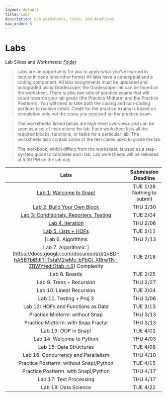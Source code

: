```yaml
---
layout: default
title: Labs
description: Lab worksheets, links, and deadlines
nav_order: 8
---
```

# Labs

Lab Slides and Worksheets: [Folder](https://drive.google.com/drive/folders/1z6518_Tq-_wgIOnwOTZUg6O8sBNtHJAc?usp=sharing)

> Labs are an opportunity for you to apply what you've learned in lecture in code (and other forms) All labs have a conceptual and a coding component. All labs assignments must be uploaded and autograded using Gradescope; the Gradescope link can be found on the worksheet. There is also two sets of practice exams that will count towards your lab grade (the Practice Midterm and the Practice Postterm). You will need to take both the coding and non-coding portions to receive credit. Credit for the practice exams is based on completion only not the score you received on the practice exam. 

> The worksheeks linked below are high-level overviews and can be seen as a set of instructions for  lab. Each worksheet lists all the required blocks, functions, or tasks for a particular lab. The worksheets also contain some of the test cases used to grade the lab.

> The workbook, which differs from the worksheet, is used as a step-by-step guide to complete each lab. Lab worksheets will be released at 5:00 PM on the lab day. 

| Labs                                       | Submission Deadline       |
| :----:                                     | :----:                     |
| [Lab 1: Welcome to Snap!](https://docs.google.com/document/d/1A-e8t_ow2SamdUqJC9tfT11-ZaCn351NW3CpD-KvxN8/edit?usp=drive_link)                    | TUE 1/28 Nothing to submit |
| [Lab 2: Build Your Own Block](https://docs.google.com/document/d/1ewb7nT9CGZRqnbbYmKWaqXJHDqq6Nn0Y8vNOjgaMrBk/edit?tab=t.0#heading=h.ew4i1encppj2)                 | THU 1/30                   |
| [Lab 3: Conditionals, Reporters, Testing](https://docs.google.com/document/d/1NkU9MzRESC0F1l3A520-F2AtSnf3rheOFxvUEGXd4F8/edit?tab=t.0#heading=h.ew4i1encppj2)     | TUE 2/04                   |
| [Lab 4. Iteration](https://docs.google.com/document/d/1SWvggIxXtk3wzM85eEJru4YGwPWfNmsK9GN6H5soJXU/edit?usp=sharing)                            | THU 2/06                   |
| [Lab 5. Lists + HOFs](https://docs.google.com/document/d/1EH7DJaWCrdoW_qsfbOhbhztdpYP2PxiYcqGUIMlZjZA/edit?tab=t.0#heading=h.ew4i1encppj2)                         | TUE 2/11                   |
| [Lab 6. Algorithms                           | THU 2/13                   |
| Lab 7. Algorithmic ](https://docs.google.com/document/d/1vBD-hA5BTbiBJIT-TstaM2wMu_bPbGt_XRrwTN-ZBWY/edit?tab=t.0) Complexity               | TUE 2/18                   |
| Lab 8. Boards                               | TUE 2/25                   |
| Lab 9. Trees + Recursion                     | THU 2/27                   |
| Lab 10. Linear Recursion                     | TUE 3/04                   |
| Lab 11. Testing + Proj 3                     | THU 3/06                   |
| Lab 12: HOFs and Functions as Data           | TUE 3/13                   |
| Practice Midterm: without Snap               | THU 3/13                   |
| Practice Midterm: with Snap Fractal          | THU 3/13                   |
| Lab 13: OOP in Snap!                          | TUE 4/01                   |
| Lab 14: Welcome to Python                     | THU 4/03                   |
| Lab 15: Data Structures                       | TUE 4/08                   |
| Lab 16: Concurrency and Parallelism           | THU 4/10                   |
| Practice Postterm: without Snap!/Python       | TUE 4/15                   |
| Practice Postterm: with Snap!/Python          | THU 4/17                   |
| Lab 17: Text Processing                       | THU 4/17                   |
| Lab 18: Data Science                          | TUE 4/22                   |




